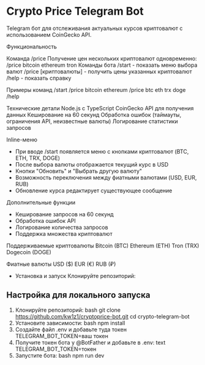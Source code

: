 # Crypto Price Telegram Bot

Telegram бот для отслеживания актуальных курсов криптовалют с использованием CoinGecko API.

Функциональность

Команда /price
Получение цен нескольких криптовалют одновременно:
/price bitcoin ethereum tron
Команды бота
/start - показать меню выбора валют
/price [криптовалюты] - получить цены указанных криптовалют
/help - показать справку

Примеры команд
/start
/price bitcoin ethereum
/price btc eth trx doge
/help

Технические детали
Node.js с TypeScript
CoinGecko API для получения данных
Кеширование на 60 секунд
Обработка ошибок (таймауты, ограничения API, неизвестные валюты)
Логирование статистики запросов

Inline-меню
- При вводе /start появляется меню с кнопками криптовалют (BTC, ETH, TRX, DOGE)
- После выбора валюты отображается текущий курс в USD
- Кнопки "Обновить" и "Выбрать другую валюту"
- Возможность переключения между фиатными валютами (USD, EUR, RUB)
- Обновление курса редактирует существующее сообщение

Дополнительные функции
- Кеширование запросов на 60 секунд
- Обработка ошибок API
- Логирование количества запросов
- Поддержка множества криптовалют

Поддерживаемые криптовалюты
Bitcoin (BTC)
Ethereum (ETH)
Tron (TRX)
Dogecoin (DOGE)

Фиатные валюты
USD ($)
EUR (€)
RUB (₽)


- Установка и запуск
Клонируйте репозиторий:
## Настройка для локального запуска
1. Клонируйте репозиторий:
bash
git clone https://github.com/kw1z1/cryptoprice-bot.git
cd crypto-telegram-bot
2. Установите зависимости:
bash
npm install
3. Создайте файл .env и добавьте туда токен
TELEGRAM_BOT_TOKEN=ваш токен
4. Получите токен бота у @BotFather и добавьте в .env:
text
TELEGRAM_BOT_TOKEN=токен
5. Запустите бота:
bash
npm run dev

